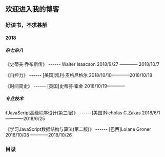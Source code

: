 ## 欢迎进入我的博客
### 好读书，不求甚解
#### 2018
##### 杂七杂八

《史蒂夫·乔布斯传》 ------ Walter Isaacson  2018/9/27 ———— 2018/10/7

《自控力》 ------ [美国]凯利·麦格尼格尔   2018/10/10————2018/10/18

《时间简史》 ------ [英国]史蒂芬·霍金   2018/10/19————

##### 专业技术

《JavaScript高级程序设计(第三版)》 ------[美国]Nicholas C.Zakas 2018/6/1————2018/6/25

《学习JavaScript数据结构与算法(第二版)》 ------ [巴西]Loiane Groner  2018/10/08 ————2018/10/26

### 目录


	
	

